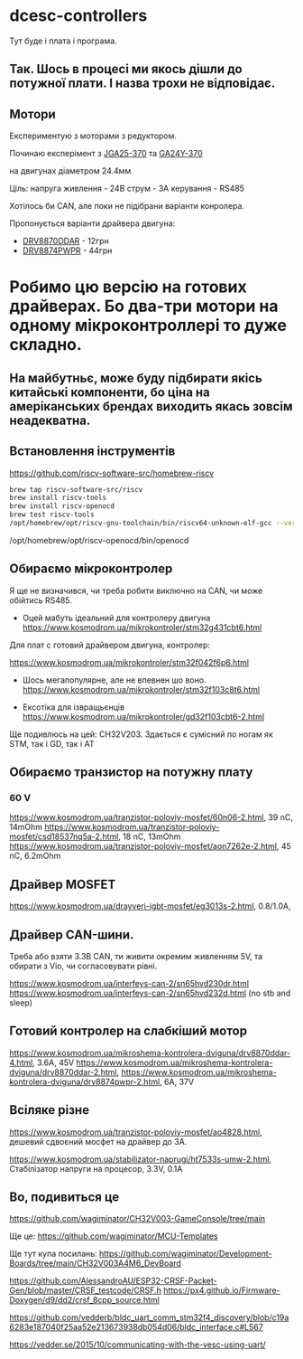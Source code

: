 # dcesc-controllers

Тут буде і плата і програма.



## Так. Шось в процесі ми якось дішли до потужної плати. І назва трохи не відповідає.

## Мотори

Експериментую з моторами з редуктором.

Починаю експерімент з [JGA25-370](https://www.aliexpress.com/item/1005006961499514.html)
та [GA24Y-370](https://www.aliexpress.com/item/1005005835525169.html)

на двигунах діаметром 24.4мм

Ціль:
напруга живлення - 24В
струм - 3А
керування - RS485

Хотілось би CAN, але поки не підібрани варіанти конролера.

Пропонується варіанти драйвера двигуна:

- [DRV8870DDAR](https://www.kosmodrom.ua/mikroshema-kontrolera-dviguna/drv8870ddar-4.html) - 12грн
- [DRV8874PWPR](https://www.kosmodrom.ua/mikroshema-kontrolera-dviguna/drv8874pwpr-2.html) - 44грн


# Робимо цю версію на готових драйверах. Бо два-три мотори на одному мікроконтроллері то дуже складно.


## На майбутньє, може буду підбирати якісь китайські компоненти, бо ціна на амеріканських брендах виходить якась зовсім неадекватна.






## Встановлення інструментів

https://github.com/riscv-software-src/homebrew-riscv

```bash
brew tap riscv-software-src/riscv
brew install riscv-tools
brew install riscv-openocd
brew test riscv-tools
/opt/homebrew/opt/riscv-gnu-toolchain/bin/riscv64-unknown-elf-gcc --version
```

/opt/homebrew/opt/riscv-openocd/bin/openocd



## Обираємо мікроконтролер

Я ще не визначився, чи треба робити виключно на CAN, чи може обійтись RS485.

- Оцей мабуть ідеальний для контролеру двигуна
https://www.kosmodrom.ua/mikrokontroler/stm32g431cbt6.html

Для плат с готовий драйвером двигуна, контролер:

https://www.kosmodrom.ua/mikrokontroler/stm32f042f6p6.html

- Шось мегапопулярне, але не впевнен шо воно.
https://www.kosmodrom.ua/mikrokontroler/stm32f103c8t6.html

- Ексотіка для ізвращьєнців
https://www.kosmodrom.ua/mikrokontroler/gd32f103cbt6-2.html

Ще подивлюсь на цей: CH32V203. Здається є сумісний по ногам як STM, так і GD, так і AT

## Обираємо транзистор на потужну плату

### 60 V

https://www.kosmodrom.ua/tranzistor-poloviy-mosfet/60n06-2.html, 39 nC, 14mOhm
https://www.kosmodrom.ua/tranzistor-poloviy-mosfet/csd18537nq5a-2.html, 18 nC, 13mOhm
https://www.kosmodrom.ua/tranzistor-poloviy-mosfet/aon7262e-2.html, 45 nC, 6.2mOhm


## Драйвер MOSFET


https://www.kosmodrom.ua/drayveri-igbt-mosfet/eg3013s-2.html, 0.8/1.0A,


## Драйвер CAN-шини.

Треба або взяти 3.3В CAN, ти живити окремим живленням 5V, та обирати з Vio, чи согласовувати рівні.

https://www.kosmodrom.ua/interfeys-can-2/sn65hvd230dr.html
https://www.kosmodrom.ua/interfeys-can-2/sn65hvd232d.html (no stb and sleep)

## Готовий контролер на слабкіший мотор

https://www.kosmodrom.ua/mikroshema-kontrolera-dviguna/drv8870ddar-4.html, 3.6А, 45V
https://www.kosmodrom.ua/mikroshema-kontrolera-dviguna/drv8870ddar-2.html,
https://www.kosmodrom.ua/mikroshema-kontrolera-dviguna/drv8874pwpr-2.html, 6А, 37V


## Всіляке різне

https://www.kosmodrom.ua/tranzistor-poloviy-mosfet/ao4828.html, дешевий сдвоєний мосфет на драйвер до 3А.

https://www.kosmodrom.ua/stabilizator-naprugi/ht7533s-umw-2.html, Стабілізатор напруги на процесор, 3.3V, 0.1A



## Во, подивиться це

https://github.com/wagiminator/CH32V003-GameConsole/tree/main

Ще це:
https://github.com/wagiminator/MCU-Templates

Ще тут купа посилань:
https://github.com/wagiminator/Development-Boards/tree/main/CH32V003A4M6_DevBoard


https://github.com/AlessandroAU/ESP32-CRSF-Packet-Gen/blob/master/CRSF_testcode/CRSF.h
https://px4.github.io/Firmware-Doxygen/d9/dd2/crsf_8cpp_source.html

https://github.com/vedderb/bldc_uart_comm_stm32f4_discovery/blob/c19a6283e187040f25aa52e213673938db054d06/bldc_interface.c#L567

https://vedder.se/2015/10/communicating-with-the-vesc-using-uart/

